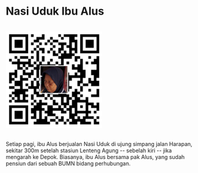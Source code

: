# Nasi Uduk Ibu Alus

<br>
<img src="images/QR.png" width="50%">
<br><br>

Setiap pagi, ibu Alus berjualan Nasi Uduk di ujung simpang jalan Harapan,
sekitar 300m setelah stasiun Lenteng Agung -- sebelah kiri -- jika mengarah ke Depok.
Biasanya, ibu Alus bersama pak Alus, yang sudah pensiun dari sebuah BUMN bidang perhubungan.

